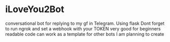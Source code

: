 # iLoveYou2Bot
conversational bot for replying to my gf in Telegram.
Using flask 
Dont forget to run ngrok and set a webhook with your TOKEN
very good for beginners
readable code
can work as a template for other bots I am planning to create
